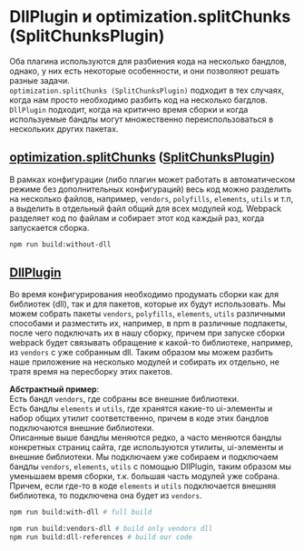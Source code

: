 # DllPlugin и optimization.splitChunks (SplitChunksPlugin)
Оба плагина используются для разбиения кода на несколько бандлов, однако, у них есть некоторые особенности, и они позволяют решать разные задачи.    
`optimization.splitChunks (SplitChunksPlugin)` подходит в тех случаях, когда нам просто необходимо разбить код на несколько багдлов.    
`DllPlugin` подходит, когда на критично время сборки и когда используемые бандлы могут множественно переиспользоваться в нескольких других пакетах.    

## [optimization.splitChunks](https://webpack.js.org/configuration/optimization/#optimization-minimizer) ([SplitChunksPlugin](https://webpack.js.org/plugins/split-chunks-plugin/))
В рамках конфигурации (либо плагин может работать в автоматическом режиме без дополнительных конфигураций) весь код можно разделить на несколько файлов, например, `vendors`, `polyfills`, `elements`, `utils` и т.п, а выделить в отдельный файл общий для всех модулей код. Webpack разделяет код по файлам и собирает этот код каждый раз, когда запускается сборка.

```bash
npm run build:without-dll
```

## [DllPlugin](https://webpack.js.org/plugins/dll-plugin/)
Во время конфигурирования необходимо продумать сборки как для библиотек (dll), так и для пакетов, которые их будут использовать. Мы можем собрать пакеты `vendors`, `polyfills`, `elements`, `utils` различными способами и разместить их, например, в npm в различные подпакеты, после чего подключать их в нашу сборку, причем при запуске сборки webpack будет связывать обращение к какой-то библиотеке, например, из `vendors` с уже собранным dll. Таким образом мы можем разбить наше приложение на несколько модулей и собирать их отдельно, не тратя время на пересборку этих пакетов.

**Абстрактный пример**:    
Есть бандл `vendors`, где собраны все внешние библиотеки.    
Есть бандлы `elements` и `utils`, где хранятся какие-то ui-элементы и набор общих утилит соответственно, причем в коде этих бандлов подключаются внешние библиотеки.    
Описанные выше бандлы меняются редко, а часто меняются бандлы конкретных страниц сайта, где используются утилиты, ui-элементы и внешние библиотеки. Мы подключаем уже собираем и подключаем бандлы `vendors`, `elements`, `utils` с помощью DllPlugin, таким образом мы уменьшаем время сборки, т.к. большая часть модулей уже собрана.    
Причем, если где-то в коде `elements` и `utils` подключается внешняя библиотека, то подключена она будет из `vendors`.

```bash
npm run build:with-dll # full build

npm run build:vendors-dll # build only vendors dll
npm run build:dll-references # build our code
```

